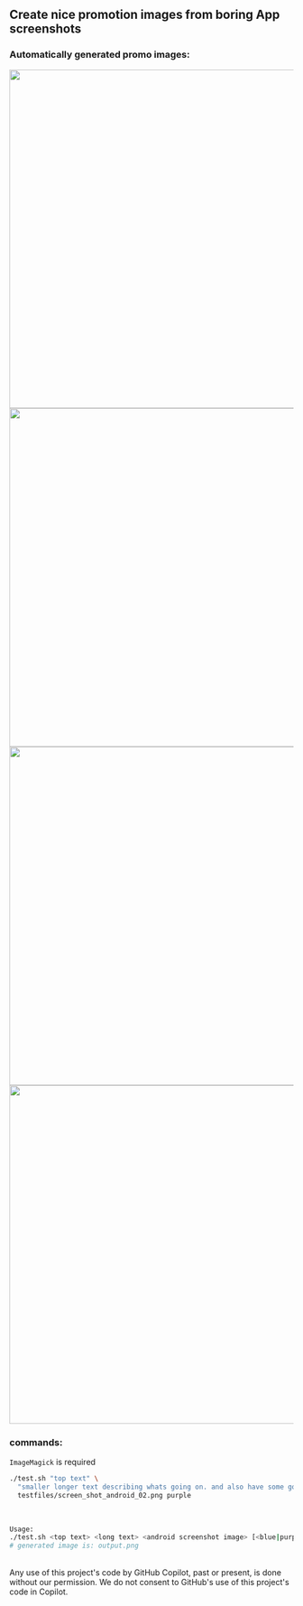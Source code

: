 ## Create nice promotion images from boring App screenshots

### Automatically generated promo images:

<img src="https://github.com/zoff99/android_promo_screens/releases/download/nightly/output_blue.png" height="600"></a>
<img src="https://github.com/zoff99/android_promo_screens/releases/download/nightly/output_purple.png" height="600"></a>
<img src="https://github.com/zoff99/android_promo_screens/releases/download/nightly/output_orange.png" height="600"></a>
<img src="https://github.com/zoff99/android_promo_screens/releases/download/nightly/output_green.png" height="600"></a>

### commands:

`ImageMagick` is required
<br>

```bash
./test.sh "top text" \
  "smaller longer text describing whats going on. and also have some good motivation here." \
  testfiles/screen_shot_android_02.png purple
```
<br>

```bash
Usage:
./test.sh <top text> <long text> <android screenshot image> [<blue|purple|orange|green>]
# generated image is: output.png
```


<br>
Any use of this project's code by GitHub Copilot, past or present, is done
without our permission.  We do not consent to GitHub's use of this project's
code in Copilot.
